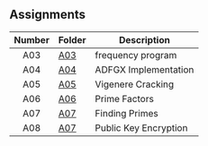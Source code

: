 ## Assignments

| Number | Folder | Description |
| :----: | ------ | ----------- |
| A03 | <a href="https://github.com/Kyrie-Ma/4663-Cryptography-Ma/tree/master/Assignments/A03" >  A03 | frequency program |
| A04 | <a href="https://github.com/Kyrie-Ma/4663-Cryptography-Ma/tree/master/Assignments/A04" >  A04 | ADFGX Implementation |
| A05 | <a href="https://github.com/Kyrie-Ma/4663-Cryptography-Ma/tree/master/Assignments/A05" >  A05 | Vigenere Cracking |
| A06 | <a href="https://github.com/Kyrie-Ma/4663-Cryptography-Ma/tree/master/Assignments/A06" >  A06 | Prime Factors |
| A07 | <a href="https://github.com/Kyrie-Ma/4663-Cryptography-Ma/tree/master/Assignments/A07" >  A07 | Finding Primes |
| A08 | <a href="https://github.com/Kyrie-Ma/4663-Cryptography-Ma/tree/master/Assignments/A08" >  A07 | Public Key Encryption |
